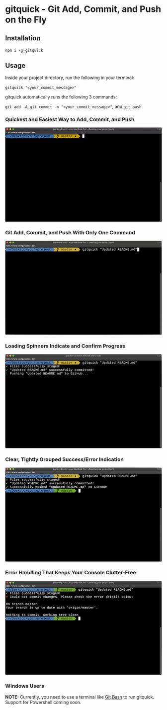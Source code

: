 # gitquick - Git Add, Commit, and Push on the Fly

## Installation

`npm i -g gitquick`

## Usage

Inside your project directory, run the following in your terminal:

`gitquick "<your_commit_message>"`

gitquick automatically runs the following 3 commands:

`git add -A`, `git commit -m "<your_commit_message>"`, and `git push`

### Quickest and Easiest Way to Add, Commit, and Push

![gitquick example](assets/img/gitquick-example.gif)

### Git Add, Commit, and Push With Only One Command

![gitquick command](assets/img/gitquick-example_01_command.png)

### Loading Spinners Indicate and Confirm Progress

![gitquick progress](assets/img/gitquick-example_02_progress.png)

### Clear, Tightly Grouped Success/Error Indication

![gitquick success](assets/img/gitquick-example_03_success.png)

### Error Handling That Keeps Your Console Clutter-Free

![gitquick error](assets/img/gitquick-example_04_error.png)

### Windows Users

**NOTE:** Currently, you need to use a terminal like [Git Bash](https://git-scm.com/downloads) to run gitquick. Support for Powershell coming soon.
